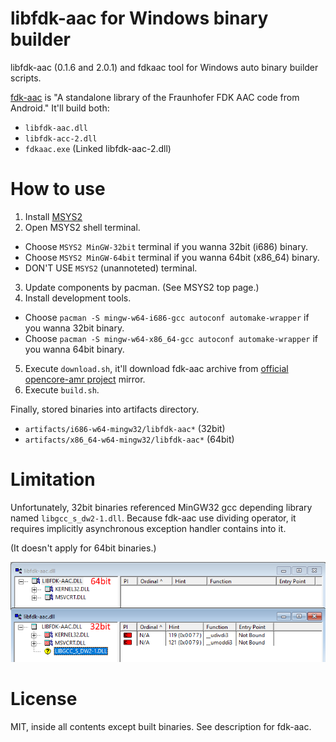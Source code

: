 # libfdk-aac for Windows binary builder

libfdk-aac (0.1.6 and 2.0.1) and fdkaac tool for Windows auto binary builder scripts.

[fdk-aac](https://github.com/mstorsjo/fdk-aac) is "A standalone library of the Fraunhofer FDK AAC code from Android."
It'll build both:
* `libfdk-aac.dll`
* `libfdk-acc-2.dll`
* `fdkaac.exe` (Linked libfdk-aac-2.dll)

# How to use

1. Install [MSYS2](http://www.msys2.org/)
2. Open MSYS2 shell terminal.
  * Choose `MSYS2 MinGW-32bit` terminal if you wanna 32bit (i686) binary.
  * Choose `MSYS2 MinGW-64bit` terminal if you wanna 64bit (x86_64) binary.
  * DON'T USE `MSYS2` (unannoteted) terminal.
3. Update components by pacman. (See MSYS2 top page.)
4. Install development tools.
  * Choose `pacman -S mingw-w64-i686-gcc autoconf automake-wrapper` if you wanna 32bit binary.
  * Choose `pacman -S mingw-w64-x86_64-gcc autoconf automake-wrapper` if you wanna 64bit binary.
5. Execute `download.sh`, it'll download fdk-aac archive from [official opencore-amr project](https://sourceforge.net/projects/opencore-amr/) mirror.
6. Execute `build.sh`.

Finally, stored binaries into artifacts directory.
  * `artifacts/i686-w64-mingw32/libfdk-aac*` (32bit)
  * `artifacts/x86_64-w64-mingw32/libfdk-aac*` (64bit)

# Limitation

Unfortunately, 32bit binaries referenced MinGW32 gcc depending library named `libgcc_s_dw2-1.dll`. Because fdk-aac use dividing operator, it requires implicitly asynchronous exception handler contains into it.

(It doesn't apply for 64bit binaries.)

![Dependency walker](Images/depends.png)

# License

MIT, inside all contents except built binaries. See description for fdk-aac.
